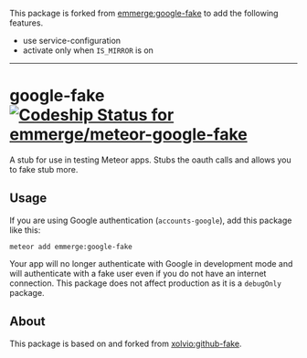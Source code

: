 This package is forked from [emmerge:google-fake](https://github.com/emmerge/meteor-google-fake) to add the following features.
- use service-configuration
- activate only when `IS_MIRROR` is on

----

# google-fake [ ![Codeship Status for emmerge/meteor-google-fake](https://codeship.com/projects/d98d1cb0-ee0b-0132-7c60-62ac293d1c08/status?branch=master)](https://codeship.com/projects/84188)
A stub for use in testing Meteor apps. Stubs the oauth calls and allows you to fake stub more.

## Usage

If you are using Google authentication (`accounts-google`), add this package like this:

`meteor add emmerge:google-fake`

Your app will no longer authenticate with Google in development mode and will authenticate with
a fake user even if you do not have an internet connection. This package does not affect production
as it is a `debugOnly` package.

## About

This package is based on and forked from [xolvio:github-fake](https://github.com/xolvio/meteor-github-stub).

